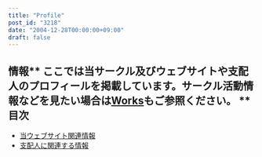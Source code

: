 ```yaml
---
title: "Profile"
post_id: "3218"
date: "2004-12-28T00:00:00+09:00"
draft: false
---
```



## 情報** ここでは当サークル及びウェブサイトや支配人のプロフィールを掲載しています。サークル活動情報などを見たい場合は[Works](/legacy/index.php?/Works)もご参照ください。 **目次

  * [当ウェブサイト関連情報](/category/about)
  * [支配人に関連する情報](/tag/head)
